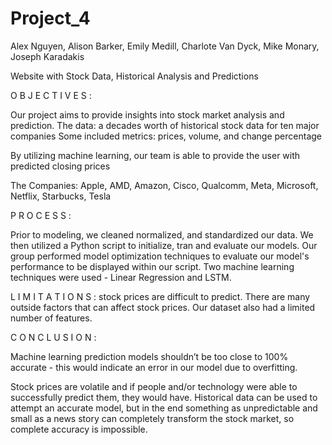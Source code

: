 # Project_4

Alex Nguyen, Alison Barker, Emily Medill, Charlote Van Dyck, Mike Monary, Joseph Karadakis

Website with Stock Data, Historical Analysis and Predictions



O B J E C T I V E S :

Our project aims to provide insights into stock market analysis and prediction.
The data: a decades worth of historical stock data for ten major companies
Some included metrics: prices, volume, and change percentage 

By utilizing machine learning, our team is able to provide the user with predicted closing prices

The Companies: Apple, AMD, Amazon, Cisco, Qualcomm, Meta, Microsoft, Netflix, Starbucks, Tesla

P R O C E S S :

Prior to modeling, we cleaned normalized, and standardized our data.  We then utilized a Python script to initialize, tran and evaluate our models. Our group performed model optimization techniques to evaluate our model's performance to be displayed within our script. Two machine learning techniques were used - Linear Regression and LSTM. 

L I M I T A T I O N S : 
stock prices are difficult to predict. There are many outside factors that can affect stock prices. Our dataset also had a limited number of features.

C O N C L U S I O N : 

Machine learning prediction models shouldn’t be too close to 100% accurate - this would indicate an error in our model due to overfitting.

Stock prices are volatile and if people and/or technology were able to successfully predict them, they would have. Historical data can be used to attempt an accurate model, but in the end something as unpredictable and small as a news story can completely transform the stock market, so complete accuracy is impossible.
